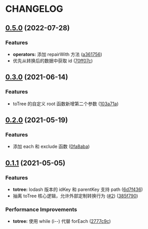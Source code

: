 # CHANGELOG

## [0.5.0](https://github.com/zhengxs2018/js.tree/compare/v0.3.0...v0.5.0) (2022-07-28)


### Features

* **operators:** 添加 repairWith 方法 ([a361756](https://github.com/zhengxs2018/js.tree/commit/a361756b8309e819951f7c6447728cb61b574ff8))
* 优先从转换后的数据中获取 id ([70ff07c](https://github.com/zhengxs2018/js.tree/commit/70ff07cfffbe739b7fda2cd7b6bdd9efc4efc69f))



## [0.3.0](https://github.com/zhengxs2018/js.tree/compare/v0.2.0...v0.3.0) (2021-06-14)


### Features

* toTree 的自定义 root 函数新增第二个参数 ([103a71a](https://github.com/zhengxs2018/js.tree/commit/103a71a6163f2fe2470fd138b3058f480b371f5b))



## [0.2.0](https://github.com/zhengxs2018/js.tree/compare/v0.1.1...v0.2.0) (2021-05-19)


### Features

* 添加 each 和 exclude 函数 ([0fa8aba](https://github.com/zhengxs2018/js.tree/commit/0fa8aba25e5d12f82f30932c6e45ad13e21c7e6c))



## [0.1.1](https://github.com/zhengxs2018/js.tree/compare/2777c9ca15b86195da891582ee40ecb72522d550...v0.1.1) (2021-05-05)


### Features

* **totree:** lodash 版本的 idKey 和 parentKey 支持 path ([6d7f436](https://github.com/zhengxs2018/js.tree/commit/6d7f43679db3fc0b7194f850776db084af7706f8))
* 抽离 toTree 核心逻辑，允许外部定制转换行为 ([#2](https://github.com/zhengxs2018/js.tree/issues/2)) ([385f790](https://github.com/zhengxs2018/js.tree/commit/385f7900f287a15c78dc8d3189ed8ae1b2a53bfc))


### Performance Improvements

* **totree:** 使用 while (i--)  代替 forEach ([2777c9c](https://github.com/zhengxs2018/js.tree/commit/2777c9ca15b86195da891582ee40ecb72522d550))



